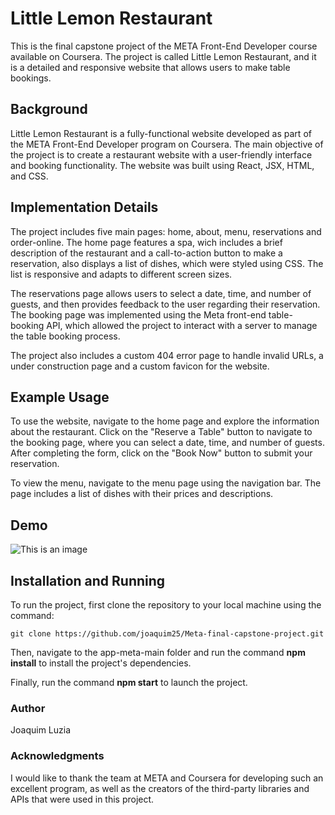 # Little Lemon Restaurant
This is the final capstone project of the META Front-End Developer course available on Coursera. The project is called Little Lemon Restaurant, and it is a detailed and responsive website that allows users to make table bookings.

## Background
Little Lemon Restaurant is a fully-functional website developed as part of the META Front-End Developer program on Coursera. The main objective of the project is to create a restaurant website with a user-friendly interface and booking functionality. The website was built using React, JSX, HTML, and CSS.

## Implementation Details
The project includes five main pages: home, about, menu, reservations and order-online. 
The home page features a spa, wich includes a brief description of the restaurant and a call-to-action button to make a reservation, also displays a list of dishes, which were styled using CSS. The list is responsive and adapts to different screen sizes.

The reservations page allows users to select a date, time, and number of guests, and then provides feedback to the user regarding their reservation. The booking page was implemented using the Meta front-end table-booking API, which allowed the project to interact with a server to manage the table booking process.

The project also includes a custom 404 error page to handle invalid URLs, a under construction page and a custom favicon for the website.

## Example Usage
To use the website, navigate to the home page and explore the information about the restaurant. Click on the "Reserve a Table" button to navigate to the booking page, where you can select a date, time, and number of guests. After completing the form, click on the "Book Now" button to submit your reservation.

To view the menu, navigate to the menu page using the navigation bar. The page includes a list of dishes with their prices and descriptions.

## Demo
![This is an image](https://github.com/joaquim25/Meta-final-capstone-project/blob/main/app-meta-main/src/assets/little-lemon.gif)

## Installation and Running
To run the project, first clone the repository to your local machine using the command:
```
git clone https://github.com/joaquim25/Meta-final-capstone-project.git
```
Then, navigate to the app-meta-main folder and run the command **npm install** to install the project's dependencies.

Finally, run the command **npm start** to launch the project.

### Author
Joaquim Luzia

### Acknowledgments
I would like to thank the team at META and Coursera for developing such an excellent program, as well as the creators of the third-party libraries and APIs that were used in this project.
